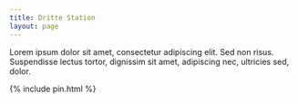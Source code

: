 ```yaml
---
title: Dritte Station
layout: page
---
```


Lorem ipsum dolor sit amet, consectetur adipiscing elit. Sed non risus. Suspendisse lectus tortor, dignissim sit amet, adipiscing nec, ultricies sed, dolor.

{% include pin.html %}

<html>
    <script>
        let correctPin = "1234";
    </script>
    <script src="./pin.js"></script>
</html>
